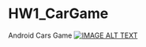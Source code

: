 # HW1_CarGame
Android Cars Game
[![IMAGE ALT TEXT](http://img.youtube.com/vi/1rWsbL7IixI/0.jpg)](http://www.youtube.com/watch?v=1rWsbL7IixI "Demo")

